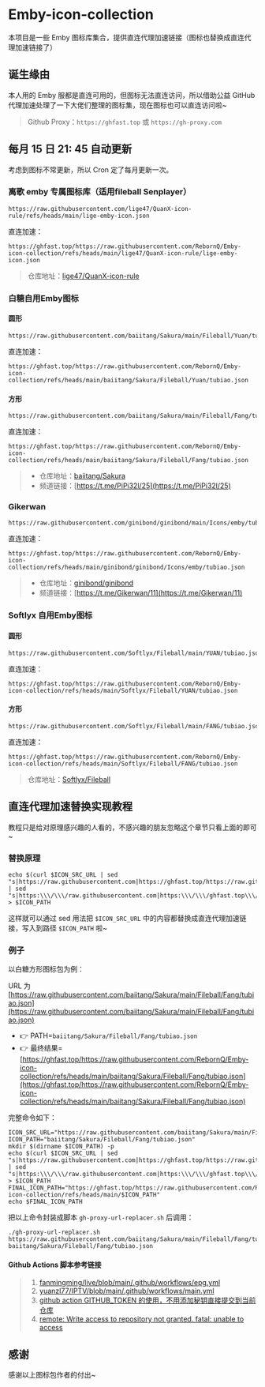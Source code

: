 # Emby-icon-collection

本项目是一些 Emby 图标库集合，提供直连代理加速链接（图标也替换成直连代理加速链接了）

## 诞生缘由

本人用的 Emby 服都是直连可用的，但图标无法直连访问，所以借助公益 GitHub 代理加速处理了一下大佬们整理的图标集，现在图标也可以直连访问啦~

> Github Proxy：`https://ghfast.top` 或 `https://gh-proxy.com`

## 每月 15 日 21: 45 自动更新

考虑到图标不常更新，所以 Cron 定了每月更新一次。

### 离歌 emby 专属图标库（适用fileball Senplayer）

```
https://raw.githubusercontent.com/lige47/QuanX-icon-rule/refs/heads/main/lige-emby-icon.json
```

直连加速：

```
https://ghfast.top/https://raw.githubusercontent.com/RebornQ/Emby-icon-collection/refs/heads/main/lige47/QuanX-icon-rule/lige-emby-icon.json
```

> 仓库地址：[lige47/QuanX-icon-rule](https://github.com/lige47/QuanX-icon-rule)


### 白糖自用Emby图标

#### 圆形

```
https://raw.githubusercontent.com/baiitang/Sakura/main/Fileball/Yuan/tubiao.json
```

直连加速：

```
https://ghfast.top/https://raw.githubusercontent.com/RebornQ/Emby-icon-collection/refs/heads/main/baiitang/Sakura/Fileball/Yuan/tubiao.json
```

#### 方形

```
https://raw.githubusercontent.com/baiitang/Sakura/main/Fileball/Fang/tubiao.json
```

直连加速：

```
https://ghfast.top/https://raw.githubusercontent.com/RebornQ/Emby-icon-collection/refs/heads/main/baiitang/Sakura/Fileball/Fang/tubiao.json
```

> - 仓库地址：[baiitang/Sakura](https://github.com/baiitang/Sakura)
> - 频道链接：[https://t.me/PiPi32l/25](https://t.me/PiPi32l/25)

### Gikerwan

```
https://raw.githubusercontent.com/ginibond/ginibond/main/Icons/emby/tubiao.json
```

直连加速：

```
https://ghfast.top/https://raw.githubusercontent.com/RebornQ/Emby-icon-collection/refs/heads/main/ginibond/ginibond/Icons/emby/tubiao.json
```

> - 仓库地址：[ginibond/ginibond](https://github.com/ginibond/ginibond)
> - 频道链接：[https://t.me/Gikerwan/11](https://t.me/Gikerwan/11)


### Softlyx 自用Emby图标

#### 圆形

```
https://raw.githubusercontent.com/Softlyx/Fileball/main/YUAN/tubiao.json
```

直连加速：

```
https://ghfast.top/https://raw.githubusercontent.com/RebornQ/Emby-icon-collection/refs/heads/main/Softlyx/Fileball/YUAN/tubiao.json
```

#### 方形

```
https://raw.githubusercontent.com/Softlyx/Fileball/main/FANG/tubiao.json
```

直连加速：

```
https://ghfast.top/https://raw.githubusercontent.com/RebornQ/Emby-icon-collection/refs/heads/main/Softlyx/Fileball/FANG/tubiao.json
```

> 仓库地址：[Softlyx/Fileball](https://github.com/Softlyx/Fileball)


## 直连代理加速替换实现教程

教程只是给对原理感兴趣的人看的，不感兴趣的朋友忽略这个章节只看上面的即可~

### 替换原理

```shell
echo $(curl $ICON_SRC_URL | sed "s|https://raw.githubusercontent.com|https://ghfast.top/https://raw.githubusercontent.com|g") | sed "s|https:\\\/\\\/raw.githubusercontent.com|https:\\\/\\\/ghfast.top\\\/https:\\\/\\\/raw.githubusercontent.com|g" > $ICON_PATH
```

这样就可以通过 sed 用法把 `$ICON_SRC_URL` 中的内容都替换成直连代理加速链接，写入到路径 `$ICON_PATH` 啦~

### 例子

以白糖方形图标包为例：

URL 为 [https://raw.githubusercontent.com/baiitang/Sakura/main/Fileball/Fang/tubiao.json](https://raw.githubusercontent.com/baiitang/Sakura/main/Fileball/Fang/tubiao.json)
- 👉 PATH=`baiitang/Sakura/Fileball/Fang/tubiao.json`
- 👉 最终结果=[https://ghfast.top/https://raw.githubusercontent.com/RebornQ/Emby-icon-collection/refs/heads/main/baiitang/Sakura/Fileball/Fang/tubiao.json](https://ghfast.top/https://raw.githubusercontent.com/RebornQ/Emby-icon-collection/refs/heads/main/baiitang/Sakura/Fileball/Fang/tubiao.json)

完整命令如下：

```shell
ICON_SRC_URL="https://raw.githubusercontent.com/baiitang/Sakura/main/Fileball/Fang/tubiao.json"
ICON_PATH="baiitang/Sakura/Fileball/Fang/tubiao.json"
mkdir $(dirname $ICON_PATH) -p
echo $(curl $ICON_SRC_URL | sed "s|https://raw.githubusercontent.com|https://ghfast.top/https://raw.githubusercontent.com|g") | sed "s|https:\\\/\\\/raw.githubusercontent.com|https:\\\/\\\/ghfast.top\\\/https:\\\/\\\/raw.githubusercontent.com|g" > $ICON_PATH
FINAL_ICON_PATH="https://ghfast.top/https://raw.githubusercontent.com/RebornQ/Emby-icon-collection/refs/heads/main/$ICON_PATH"
echo $FINAL_ICON_PATH
```

把以上命令封装成脚本 `gh-proxy-url-replacer.sh` 后调用：

```shell
./gh-proxy-url-replacer.sh https://raw.githubusercontent.com/baiitang/Sakura/main/Fileball/Fang/tubiao.json baiitang/Sakura/Fileball/Fang/tubiao.json
```

#### Github Actions 脚本参考链接

> 1. [fanmingming/live/blob/main/.github/workflows/epg.yml](https://github.com/fanmingming/live/blob/main/.github/workflows/epg.yml)
> 2. [yuanzl77/IPTV/blob/main/.github/workflows/main.yml](https://github.com/yuanzl77/IPTV/blob/main/.github/workflows/main.yml)
> 3. [github action GITHUB_TOKEN 的使用，不用添加秘钥直接提交到当前仓库](https://neucrack.com/p/385)
> 4. [remote: Write access to repository not granted. fatal: unable to access](https://stackoverflow.com/questions/70538793/remote-write-access-to-repository-not-granted-fatal-unable-to-access)


## 感谢

感谢以上图标包作者的付出~
